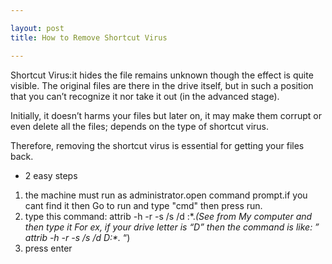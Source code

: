 ```yaml
---

layout: post
title: How to Remove Shortcut Virus

---
```


Shortcut Virus:it hides the file remains unknown though the effect is quite visible. The original files are there in the drive itself, but in such a position that you can’t recognize it nor take it out (in the advanced stage).

Initially, it doesn’t harms your files but later on, it may make them corrupt or even delete all the files; depends on the type of shortcut virus.

Therefore, removing the shortcut virus is essential for getting your files back.

* 2 easy steps
1. the machine must run as administrator.open command prompt.if you cant find it then Go to run and type "cmd" then press run.
2. type this command:    attrib -h -r -s /s /d <Your USB drive letter>:\*.*(See <Your USB drive letter> from My computer and then type it For ex, if your drive letter is “D” then the command is like: ” attrib -h -r -s /s /d D:\*.* “) 
3. press enter 
